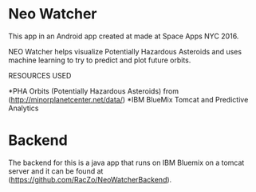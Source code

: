 Neo Watcher 
==============

This app in an Android app created at made at Space Apps NYC 2016.

NEO Watcher helps visualize Potentially Hazardous Asteroids and uses machine learning to try to predict and plot future orbits.

RESOURCES USED

*PHA Orbits (Potentially Hazardous Asteroids) from (http://minorplanetcenter.net/data/)
*IBM BlueMix Tomcat and Predictive Analytics


Backend
==============

The backend for this is a java app that runs on IBM Bluemix on a tomcat server and it can be found at (https://github.com/RacZo/NeoWatcherBackend).
